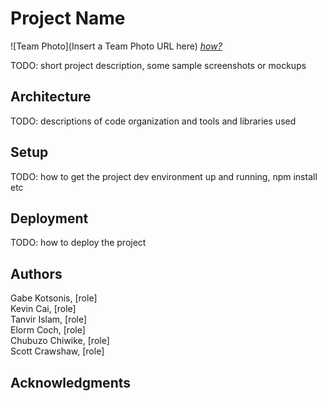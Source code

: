 # Project Name

![Team Photo](Insert a Team Photo URL here)
[*how?*](https://help.github.com/articles/about-readmes/#relative-links-and-image-paths-in-readme-files)

TODO: short project description, some sample screenshots or mockups

## Architecture

TODO:  descriptions of code organization and tools and libraries used

## Setup

TODO: how to get the project dev environment up and running, npm install etc

## Deployment

TODO: how to deploy the project

## Authors

Gabe Kotsonis, \[role]\
Kevin Cai, \[role]\
Tanvir Islam, \[role]\
Elorm Coch, \[role]\
Chubuzo Chiwike, \[role]\
Scott Crawshaw, \[role]

## Acknowledgments
